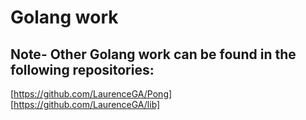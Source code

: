 # Golang work

## Note- Other Golang work can be found in the following repositories:
[https://github.com/LaurenceGA/Pong]  
[https://github.com/LaurenceGA/lib]  
